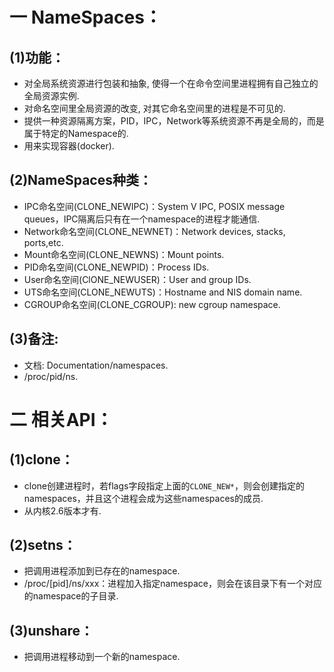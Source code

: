 # 一 NameSpaces：
## (1)功能：
- 对全局系统资源进行包装和抽象, 使得一个在命令空间里进程拥有自己独立的全局资源实例.
- 对命名空间里全局资源的改变, 对其它命名空间里的进程是不可见的.
- 提供一种资源隔离方案，PID，IPC，Network等系统资源不再是全局的，而是属于特定的Namespace的.
- 用来实现容器(docker).

## (2)NameSpaces种类：
- IPC命名空间(CLONE_NEWIPC)：System V IPC, POSIX message queues，IPC隔离后只有在一个namespace的进程才能通信.
- Network命名空间(CLONE_NEWNET)：Network devices, stacks, ports,etc.
- Mount命名空间(CLONE_NEWNS)：Mount points.
- PID命名空间(CLONE_NEWPID)：Process IDs.
- User命名空间(ClONE_NEWUSER)：User and group IDs.
- UTS命名空间(CLONE_NEWUTS)：Hostname and NIS domain name.
- CGROUP命名空间(CLONE_CGROUP): new cgroup namespace.

## (3)备注:
- 文档: Documentation/namespaces.
- /proc/pid/ns.

# 二 相关API：
## (1)clone：
- clone创建进程时，若flags字段指定上面的`CLONE_NEW*`，则会创建指定的namespaces，并且这个进程会成为这些namespaces的成员.
- 从内核2.6版本才有.

## (2)setns：
- 把调用进程添加到已存在的namespace.
- /proc/[pid]/ns/xxx：进程加入指定namespace，则会在该目录下有一个对应的namespace的子目录.

## (3)unshare：
- 把调用进程移动到一个新的namespace.
